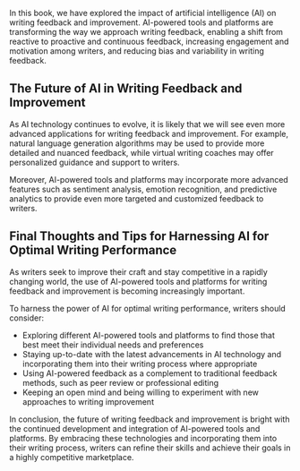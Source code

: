 
In this book, we have explored the impact of artificial intelligence (AI) on writing feedback and improvement. AI-powered tools and platforms are transforming the way we approach writing feedback, enabling a shift from reactive to proactive and continuous feedback, increasing engagement and motivation among writers, and reducing bias and variability in writing feedback.

The Future of AI in Writing Feedback and Improvement
----------------------------------------------------

As AI technology continues to evolve, it is likely that we will see even more advanced applications for writing feedback and improvement. For example, natural language generation algorithms may be used to provide more detailed and nuanced feedback, while virtual writing coaches may offer personalized guidance and support to writers.

Moreover, AI-powered tools and platforms may incorporate more advanced features such as sentiment analysis, emotion recognition, and predictive analytics to provide even more targeted and customized feedback to writers.

Final Thoughts and Tips for Harnessing AI for Optimal Writing Performance
-------------------------------------------------------------------------

As writers seek to improve their craft and stay competitive in a rapidly changing world, the use of AI-powered tools and platforms for writing feedback and improvement is becoming increasingly important.

To harness the power of AI for optimal writing performance, writers should consider:

* Exploring different AI-powered tools and platforms to find those that best meet their individual needs and preferences
* Staying up-to-date with the latest advancements in AI technology and incorporating them into their writing process where appropriate
* Using AI-powered feedback as a complement to traditional feedback methods, such as peer review or professional editing
* Keeping an open mind and being willing to experiment with new approaches to writing improvement

In conclusion, the future of writing feedback and improvement is bright with the continued development and integration of AI-powered tools and platforms. By embracing these technologies and incorporating them into their writing process, writers can refine their skills and achieve their goals in a highly competitive marketplace.
